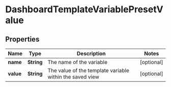 

# DashboardTemplateVariablePresetValue

## Properties

Name | Type | Description | Notes
------------ | ------------- | ------------- | -------------
**name** | **String** | The name of the variable |  [optional]
**value** | **String** | The value of the template variable within the saved view |  [optional]



